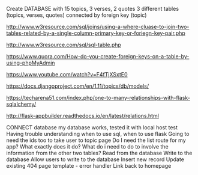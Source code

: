 Create DATABASE with 15 topics, 3 verses, 2 quotes
3 different tables (topics, verses, quotes) connected by foreign key (topic)

http://www.w3resource.com/sql/joins/using-a-where-cluase-to-join-two-tables-related-by-a-single-column-primary-key-or-foriegn-key-pair.php

http://www.w3resource.com/sql/sql-table.php

https://www.quora.com/How-do-you-create-foreign-keys-on-a-table-by-using-phpMyAdmin

https://www.youtube.com/watch?v=F4fTjXSxtE0

https://docs.djangoproject.com/en/1.11/topics/db/models/

https://techarena51.com/index.php/one-to-many-relationships-with-flask-sqlalchemy/

http://flask-appbuilder.readthedocs.io/en/latest/relations.html

CONNECT database my database works, tested it with local host test
Having trouble understanding when to use sql, when to use flask
Going to need the ids too to take user to topic page
Do I need the list route for my app? What exactly does it do?
What do i need to do to involve the information from the other two tables?
Read from the database
Write to the database
Allow users to write to the database
Insert new record
Update existing
404 page template - error handler
Link back to homepage
